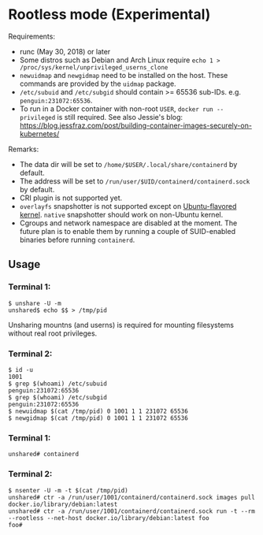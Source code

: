 # Rootless mode (Experimental)

Requirements:
- runc (May 30, 2018) or later
- Some distros such as Debian and Arch Linux require `echo 1 > /proc/sys/kernel/unprivileged_userns_clone`
- `newuidmap` and `newgidmap` need to be installed on the host. These commands are provided by the `uidmap` package.
- `/etc/subuid` and `/etc/subgid` should contain >= 65536 sub-IDs. e.g. `penguin:231072:65536`.
- To run in a Docker container with non-root `USER`, `docker run --privileged` is still required. See also Jessie's blog: https://blog.jessfraz.com/post/building-container-images-securely-on-kubernetes/

Remarks:

* The data dir will be set to `/home/$USER/.local/share/containerd` by default.
* The address will be set to `/run/user/$UID/containerd/containerd.sock` by default.
* CRI plugin is not supported yet.
* `overlayfs` snapshotter is not supported except on [Ubuntu-flavored kernel](http://kernel.ubuntu.com/git/ubuntu/ubuntu-artful.git/commit/fs/overlayfs?h=Ubuntu-4.13.0-25.29&id=0a414bdc3d01f3b61ed86cfe3ce8b63a9240eba7). `native` snapshotter should work on non-Ubuntu kernel.
* Cgroups and network namespace are disabled at the moment. The future plan is to enable them by running a couple of SUID-enabled binaries before running `containerd`.

## Usage

### Terminal 1:

```
$ unshare -U -m
unshared$ echo $$ > /tmp/pid
```

Unsharing mountns (and userns) is required for mounting filesystems without real root privileges.

### Terminal 2:

```
$ id -u
1001
$ grep $(whoami) /etc/subuid
penguin:231072:65536
$ grep $(whoami) /etc/subgid
penguin:231072:65536
$ newuidmap $(cat /tmp/pid) 0 1001 1 1 231072 65536
$ newgidmap $(cat /tmp/pid) 0 1001 1 1 231072 65536
```

### Terminal 1:

```
unshared# containerd
```

### Terminal 2:

```
$ nsenter -U -m -t $(cat /tmp/pid)
unshared# ctr -a /run/user/1001/containerd/containerd.sock images pull docker.io/library/debian:latest
unshared# ctr -a /run/user/1001/containerd/containerd.sock run -t --rm --rootless --net-host docker.io/library/debian:latest foo
foo#
```
